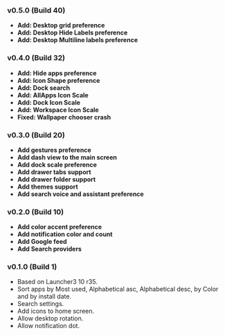 ### v0.5.0 (Build 40)
* **Add: Desktop grid preference**
* **Add: Desktop Hide Labels preference**
* **Add: Desktop Multiline labels preference**

### v0.4.0 (Build 32)
* **Add: Hide apps preference**
* **Add: Icon Shape preference**
* **Add: Dock search** 
* **Add: AllApps Icon Scale**
* **Add: Dock Icon Scale**
* **Add: Workspace Icon Scale**
* **Fixed: Wallpaper chooser crash**

### v0.3.0 (Build 20)
* **Add gestures preference**
* **Add dash view to the main screen**
* **Add dock scale preference**
* **Add drawer tabs support**
* **Add drawer folder support**
* **Add themes support**
* **Add search voice and assistant preference**

### v0.2.0 (Build 10)
* **Add color accent preference**
* **Add notification color and count**
* **Add Google feed**
* **Add Search providers**

### v0.1.0 (Build 1)
* Based on Launcher3 10 r35.
* Sort apps by Most used, Alphabetical asc, Alphabetical desc, by Color and by install date.
* Search settings.
* Add icons to home screen.
* Allow desktop rotation.
* Allow notification dot.
